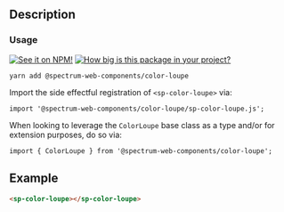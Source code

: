 ## Description

### Usage

[![See it on NPM!](https://img.shields.io/npm/v/@spectrum-web-components/color-loupe?style=for-the-badge)](https://www.npmjs.com/package/@spectrum-web-components/color-loupe)
[![How big is this package in your project?](https://img.shields.io/bundlephobia/minzip/@spectrum-web-components/color-loupe?style=for-the-badge)](https://bundlephobia.com/result?p=@spectrum-web-components/color-loupe)

```
yarn add @spectrum-web-components/color-loupe
```

Import the side effectful registration of `<sp-color-loupe>` via:

```
import '@spectrum-web-components/color-loupe/sp-color-loupe.js';
```

When looking to leverage the `ColorLoupe` base class as a type and/or for extension purposes, do so via:

```
import { ColorLoupe } from '@spectrum-web-components/color-loupe';
```

## Example

```html
<sp-color-loupe></sp-color-loupe>
```
